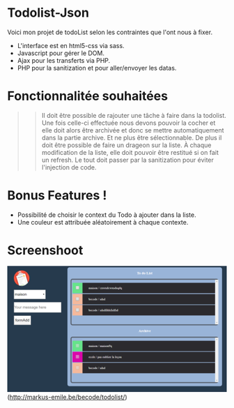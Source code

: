 # Todolist-Json



Voici mon projet de todoList selon les contraintes que l'ont nous à fixer.

  - L'interface est en html5-css via sass.
  - Javascript pour gérer le DOM.
  - Ajax pour les transferts via PHP.
  - PHP pour la sanitization et pour aller/envoyer les datas.

# Fonctionnalitée souhaitées
  >>Il doit être possible de rajouter une tâche à faire dans la todolist. Une fois celle-ci effectuée nous devons pouvoir la cocher et elle doit alors être archivée et donc se mettre automatiquement dans la partie archive. Et ne plus être sélectionnable. De plus il doit être possible de faire un drageon sur la liste. À chaque modification de la liste, elle doit pouvoir être restitué si on fait un refresh. Le tout doit passer par la sanitization pour éviter l'injection de code.


# Bonus Features !

  - Possibilité de choisir le context du Todo à ajouter dans la liste.
  - Une couleur est attribuée aléatoirement à chaque contexte.
  

# Screenshoot

 ![screenshoot](https://github.com/emilemarkus/todolist/blob/master/assets/img/Screenshot.png?raw=true)(http://markus-emile.be/becode/todolist/)

 

